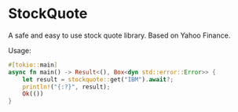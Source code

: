 # StockQuote

A safe and easy to use stock quote library. Based on Yahoo Finance.

Usage:

```rust
#[tokio::main]
async fn main() -> Result<(), Box<dyn std::error::Error>> {
    let result = stockquote::get("IBM").await?;
    println!("{:?}", result);
    Ok(())
}
```